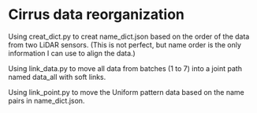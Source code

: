 # Cirrus data reorganization

Using creat_dict.py to creat name_dict.json based on the order of the data from two LiDAR sensors. (This is not perfect, but name order is the only information I can use to align the data.)

Using link_data.py to move all data from batches (1 to 7) into a joint path named data_all with soft links.

Using link_point.py to move the Uniform pattern data based on the name pairs in name_dict.json.